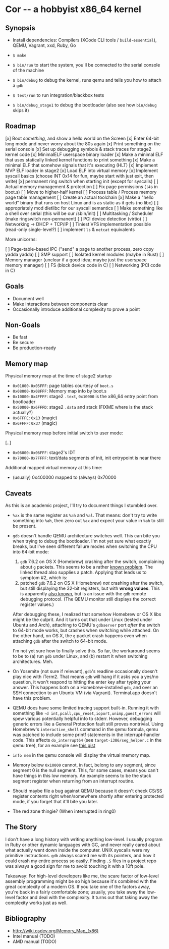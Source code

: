 Cor -- a hobbyist x86_64 kernel
==============================

Synopsis
--------
- Install dependencies: Compilers (XCode CLI tools / `build-essential`), QEMU, Vagrant, xxd, Ruby, Go
- `$ make`
- `$ bin/run` to start the system, you'll be connected to the serial console of the machine
- `$ bin/debug` to debug the kernel, runs qemu and tells you how to attach a `gdb`
- `$ test/run` to run integration/blackbox tests

- `$ bin/debug_stage1` to debug the bootloader (also see how `bin/debug` skips it)

Roadmap
-------
[x] Boot *something*, and show a hello world on the Screen
[x] Enter 64-bit long mode and never worry about the 80s again
[x] Print something on the serial console
[x] Set up debugging symbols & stack traces for stage2 kernel code
[x] MinimalELF userspace binary loader
  [x] Make a minimal ELF that uses statically linked kernel functions to print something
  [x] Make a minimal ELF that somehow signals that it's executing (HLT)
  [x] Implement MVP ELF loader in stage2
  [x] Load ELF into virtual memory
[x] Implement syscall basics (choose INT 0x14 for fun, maybe start with just exit, then write)
[x] permanent ring switch when starting init (except for syscalls)
[ ] Actual memory management & protection
  [ ] Fix page permissions (`|4`s in boot.s)
  [ ] Move to higher-half kernel
[ ] Process table / Process memory page table management
[ ] Create an actual toolchain
  [x] Make a "hello world" binary that runs on host Linux and is as static as it gets (no libc)
  [ ] appropriately mod dietlibc for our syscall semantics
[ ] Make something like a shell over serial (this will be our /sbin/init)
[ ] Multitasking / Scheduler (make ringswitch non-permanent)
[ ] PCI device detection (virtio)
[ ] Networking -> DHCP + TCP/IP
[ ] Tiniest VFS implementation possible (read-only single-level?)
[ ] implement `ls` & `netcat` equivalents

More unicorns:

[ ] Page-table-based IPC ("send" a page to another process, zero copy yadda yadda)
[ ] SMP support
[ ] Isolated kernel modules (maybe in Rust)
  [ ] Memory manager (unclear if a good idea; maybe just the userspace memory manager)
  [ ] FS (block device code in C)
  [ ] Networking (PCI code in C)

Goals
-----
- Document well
- Make interactions between components clear
- Occasionally introduce additional complexity to prove a point

Non-Goals
---------
- Be fast
- Be secure
- Be production-ready

Memory map
----------
Physical memory map at the time of stage2 startup

- `0x01000-0x05FFF`: page tables courtesy of `boot.s`
- `0x08000-0x08FFF`: Memory map info by boot.s
- `0x10000-0x4FFFF`: stage2 `.text`, `0x10000` is the x86_64 entry point from bootloader
- `0x50000-0x6FFFD`: stage2 `.data` and stack (FIXME where is the stack actually?)
- `0x6FFFE`: `0x13` (magic)
- `0x6FFFF`: `0x37` (magic)

Physical memory map before initial switch to user mode:

[..]
- `0x06000-0x06FFF`: stage2's IDT
- `0x70000-0x7FFFF`: text/data segments of init, init entrypoint is near there

Additional mapped virtual memory at this time:
- (usually) 0x400000 mapped to (always) 0x70000


Caveats
-------
As this is an academic project, I'll try to document things I stumbled over.

- `%ax` is the same register as `%ah` and `%al`. That means: don't try to write something into `%ah`, then zero out `%ax` and expect your value in `%ah` to still be present.

- `gdb` doesn't handle QEMU architecture switches well. This can bite you when trying to debug the bootloader. I'm not yet sure what exactly breaks, but I've seen different failure modes when switching the CPU into 64-bit mode:
  1. `gdb` 7.6.2 on OS X (Homebrew) crashing after the switch, complaining about `g` packets. This seems to be a rather [known problem](http://www.cygwin.com/ml/gdb-patches/2012-03/msg00116.html). The linked thread also supplies a patch. Applying that leads us to symptom #2, which is:
  2. patched `gdb` 7.6.2 on OS X (Homebrew) *not* crashing after the switch, but still displaying the 32-bit registers, but with **wrong values**. This is apparently [also known](http://sourceware-org.1504.n7.nabble.com/Switching-architectures-from-a-remote-target-td111541.html), but is an issue with the `gdb` remote debugging protocol. (The QEMU monitor still displays the correct register values.)

  After debugging these, I realized that somehow Homebrew or OS X libs might be the culprit. And it turns out that under Linux (tested under Ubuntu and Arch), attaching to QEMU's `gdbserver` port *after* the switch to 64-bit mode works, but crashes when switching while attached. On the other hand, on OS X, the `g` packet crash happens even when attaching `gdb` after the switch to 64-bit mode.

  I'm not yet sure how to finally solve this. So far, the workaround seems to be to (a) run `gdb` under Linux, and (b) restart it when switching architectures. Meh.

- On Yosemite (not sure if relevant), `gdb`'s readline occasionally doesn't play nice with iTerm2. That means `gdb` will hang if it asks you a yes/no question, it won't respond to hitting the enter key after typing your answer. This happens both on a Homebrew-installed `gdb`, and over an SSH connection to an Ubuntu VM (via Vagrant). Terminal.app doesn't have this problem.

- QEMU does have some limited tracing support built-in. Running it with something like `-d int,pcall,cpu_reset,ioport,unimp,guest_errors` will spew various potentially helpful info to stderr. However, debugging generic errors like a General Protection fault still proves nontrivial. Using Homebrew's `interactive_shell` command in the qemu formula, qemu was patched to include some printf statements in the interrupt-handler code. This affects `do_interrupt64` (see `target-i386/seg_helper.c` in the qemu tree), for an example see [this gist](https://gist.github.com/315a19081f825583acf7)

- `info mem` in the qemu console will display the virtual memory map.

- Memory below `0x10000` cannot, in fact, belong to any segment, since segment 0 is the null segment. This, for some cases, means you can't have things in this low memory. An example seems to be the stack segment register when returning from an interrupt routine.

- Should maybe file a bug against QEMU because it doesn't check CS/SS register contents right when/somewhere shortly after entering protected mode, if you forget that it'll bite you later.

- The red zone thingie? (When interrupted in ring0)

The Story
---------
I don't have a long history with writing anything low-level. I usually program in Ruby or other dynamic languages with GC, and never really cared about what actually went down inside the computer. UNIX syscalls were my primitive instructions. `gdb` always scared me with its pointers, and how it could crash my entire process so easily. Finding `.S` files in a project repo was always a good sign for me to avoid touching it with a 10ft pole.

Takeaway: For high-level developers like me, the scare factor of low-level assembly programming might be so high because it's combined with the great complexity of a modern OS. If you take one of the factors away, you're back in a fairly comfortable zone; usually, you take away the low-level factor and deal with the complexity. It turns out that taking away the complexity works just as well.


Bibliography
------------
- http://wiki.osdev.org/Memory_Map_(x86)
- Intel manual (TODO)
- AMD manual (TODO)
